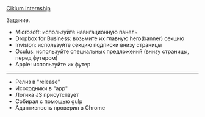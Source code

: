 <a href="https://dou.ua/calendar/11489/?from=vk">
    Ciklum Internship
</a>

Задание.

* Microsoft: используйте навигационную панель
* Dropbox for Business: возьмите их главную hero(banner) секцию
* Invision: используйте секцию подписки внизу страницы
* Oculus: используйте специальных предложений (внизу страницы, перед футером)
* Apple: используйте их футер
------------------------------------------------------------------------------

* Релиз в "release"
* Исоходники в "app"
* Логика JS присутствует
* Собирал с помощью gulp
* Адаптивность проверил в Chrome



